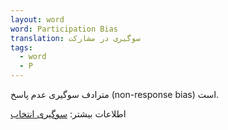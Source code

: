 ```yaml
---
layout: word
word: Participation Bias
translation: سوگیری در مشارکت
tags:
  - word
  - P
---
```

مترادف سوگیری عدم پاسخ (non-response bias) است.

اطلاعات بیشتر: [سوگیری انتخاب](/S/selection_bias)